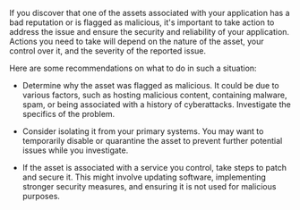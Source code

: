 If you discover that one of the assets associated with your application has a bad reputation or is flagged as malicious, it's important to take action to address the issue and ensure the security and reliability of your application.
Actions you need to take will depend on the nature of the asset, your control over it, and the severity of the reported issue.

Here are some recommendations on what to do in such a situation:

 * Determine why the asset was flagged as malicious. It could be due to various factors, such as hosting malicious content, containing malware, spam, or being associated with a history of cyberattacks. Investigate the specifics of the problem.

 * Consider isolating it from your primary systems. You may want to temporarily disable or quarantine the asset to prevent further potential issues while you investigate.

 * If the asset is associated with a service you control, take steps to patch and secure it. This might involve updating software, implementing stronger security measures, and ensuring it is not used for malicious purposes.
